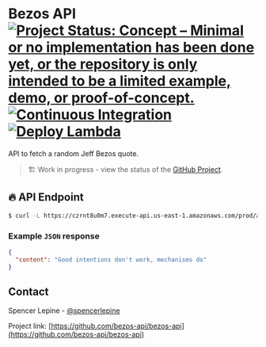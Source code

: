 # Bezos API [![Project Status: Concept – Minimal or no implementation has been done yet, or the repository is only intended to be a limited example, demo, or proof-of-concept.](https://www.repostatus.org/badges/latest/wip.svg)](https://www.repostatus.org/#concept) [![Continuous Integration](https://github.com/bezos-api/bezos-api/actions/workflows/ci.yml/badge.svg?branch=main)](https://github.com/bezos-api/bezos-api/actions/workflows/ci.yml) [![Deploy Lambda](https://github.com/bezos-api/bezos-api/actions/workflows/deploy-lambda.yml/badge.svg?branch=main)](https://github.com/bezos-api/bezos-api/actions/workflows/deploy-lambda.yml)

API to fetch a random Jeff Bezos quote.

> 🏗️ Work in progress - view the status of the [GitHub Project](https://github.com/orgs/bezos-api/projects/1).


## 🔥 API Endpoint

```sh
$ curl -L https://czrnt8u0m7.execute-api.us-east-1.amazonaws.com/prod/api/random
```

### Example `JSON` response

```json
{
  "content": "Good intentions don't work, mechanisms do"
}
```

## Contact

Spencer Lepine - [@spencerlepine](https://twitter.com/spencerlepine)

Project link: [https://github.com/bezos-api/bezos-api](https://github.com/bezos-api/bezos-api)

